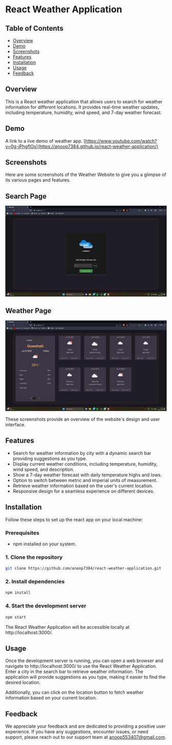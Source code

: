 # React Weather Application

## Table of Contents

- [Overview](#overview)
- [Demo](#demo)
- [Screenshots](#screenshots)
- [Features](#features)
- [Installation](#installation)
- [Usage](#usage)
- [Feedback](#feedback)


## Overview

This is a React weather application that allows users to search for weather information for different locations. It provides real-time weather updates, including temperature, humidity, wind speed, and 7-day weather forecast.

## Demo

A link to a live demo of weather app.
[https://www.youtube.com/watch?v=0g-jPhgflOs](https://anoop7384.github.io/react-weather-application/)



## Screenshots

Here are some screenshots of the Weather Website to give you a glimpse of its various pages and features.

## Search Page
![Search Page](screenshots/search_page.png)

## Weather Page
![Weather Page](screenshots/weather_page.png)

These screenshots provide an overview of the website's design and user interface.

## Features

- Search for weather information by city  with a dynamic search bar providing suggestions as you type.
- Display current weather conditions, including temperature, humidity, wind speed, and description.
- Show a 7-day weather forecast with daily temperature highs and lows.
- Option to switch between metric and imperial units of measurement.
- Retrieve weather information based on the user's current location.
- Responsive design for a seamless experience on different devices.

## Installation

Follow these steps to set up the react app on your local machine:

### Prerequisites

- npm installed on your system.

### 1. Clone the repository
```bash
git clone https://github.com/anoop7384/react-weather-application.git
```



### 2. Install dependencies
```bash
npm install
```

### 4. Start the development server
```bash
npm start
```
The React Weather Application will be accessible locally at http://localhost:3000/.



## Usage

Once the development server is running, you can open a web browser and navigate to http://localhost:3000/ to use the React Weather Application. Enter a city in the search bar to retrieve weather information. The application will provide suggestions as you type, making it easier to find the desired location. 

Additionally, you can click on the location button to fetch weather information based on your current location.










## Feedback
We appreciate your feedback and are dedicated to providing a positive user experience. If you have any suggestions, encounter issues, or need support, please reach out to our support team at anoop553407@gmail.com.



